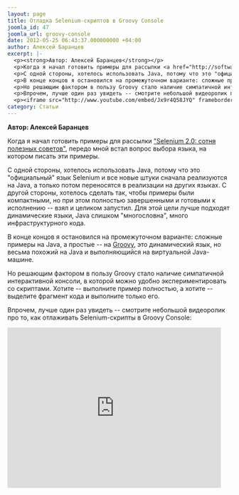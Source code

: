 ```yaml
---
layout: page
title: Отладка Selenium-скриптов в Groovy Console
joomla_id: 47
joomla_url: groovy-console
date: 2012-05-25 06:43:37.000000000 +04:00
author: Алексей Баранцев
excerpt: |-
  <p><strong>Автор: Алексей Баранцев</strong></p>
  <p>Когда я начал готовить примеры для рассылки <a href="http://software-testing.ru/trainings/schedule?&amp;task=3&amp;cid=166">"Selenium 2.0: сотня полезных советов"</a>, передо мной встал вопрос выбора языка, на котором писать эти примеры.</p>
  <p>С одной стороны, хотелось использовать Java, потому что это "официальный" язык Selenium и все новые штуки сначала реализуются на Java, а только потом переносятся в реализации на других языках. С другой стороны, хотелось сделать так, чтобы примеры были компактными, но при этом полностью завершенными и готовыми к исполнению -- взял и целиком запустил. Для этой цели лучше подходят динамические языки, Java слишком "многословна", много инфраструктурного кода.</p>
  <p>В конце концов я остановился на промежуточном варианте: сложные примеры на Java, а простые -- на <a href="http://groovy.codehaus.org/">Groovy</a>, это динамический язык, но весьма похожий на Java и выполняющийся на виртуальной Java-машине.</p>
  <p>Но решающим фактором в пользу Groovy стало наличие симпатичной интерактивной консоли, в которой можно удобно экспериментировать со скриптами. Хотите -- выполните пример полностью, а хотите -- выделите фрагмент кода и выполните только его.</p>
  <p>Впрочем, лучше один раз увидеть -- смотрите небольшой видеоролик про то, как отлаживать Selenium-скрипты в Groovy Console:</p>
  <p><iframe src="http://www.youtube.com/embed/Jx9r4Q58JYQ" frameborder="0" width="480" height="360"></iframe></p>
category: Статьи
---
```

<p><strong>Автор: Алексей Баранцев</strong></p>
<p>Когда я начал готовить примеры для рассылки <a href="http://software-testing.ru/trainings/schedule?&amp;task=3&amp;cid=166">"Selenium 2.0: сотня полезных советов"</a>, передо мной встал вопрос выбора языка, на котором писать эти примеры.</p>
<p>С одной стороны, хотелось использовать Java, потому что это "официальный" язык Selenium и все новые штуки сначала реализуются на Java, а только потом переносятся в реализации на других языках. С другой стороны, хотелось сделать так, чтобы примеры были компактными, но при этом полностью завершенными и готовыми к исполнению -- взял и целиком запустил. Для этой цели лучше подходят динамические языки, Java слишком "многословна", много инфраструктурного кода.</p>
<p>В конце концов я остановился на промежуточном варианте: сложные примеры на Java, а простые -- на <a href="http://groovy.codehaus.org/">Groovy</a>, это динамический язык, но весьма похожий на Java и выполняющийся на виртуальной Java-машине.</p>
<p>Но решающим фактором в пользу Groovy стало наличие симпатичной интерактивной консоли, в которой можно удобно экспериментировать со скриптами. Хотите -- выполните пример полностью, а хотите -- выделите фрагмент кода и выполните только его.</p>
<p>Впрочем, лучше один раз увидеть -- смотрите небольшой видеоролик про то, как отлаживать Selenium-скрипты в Groovy Console:</p>
<p><iframe src="http://www.youtube.com/embed/Jx9r4Q58JYQ" frameborder="0" width="480" height="360"></iframe></p>
